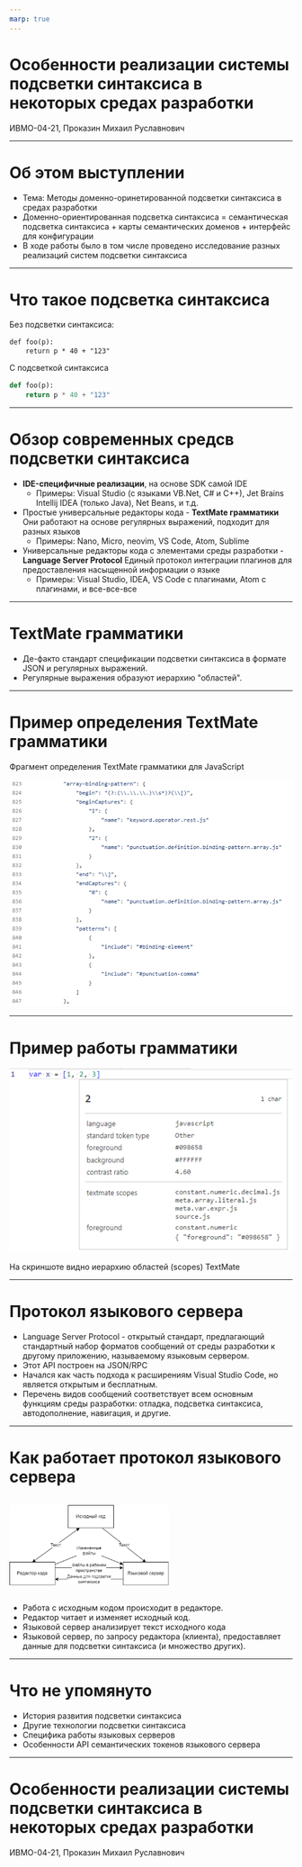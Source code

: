 ```yaml
---
marp: true
---
```


# Особенности реализации системы подсветки синтаксиса в некоторых средах разработки

ИВМО-04-21, Проказин Михаил Руславнович

---

# Об этом выступлении

- Тема: Методы доменно-оринетированной подсветки синтаксиса в средах разработки
- Доменно-ориентированная подсветка синтаксиса = семантическая подсветка синтаксиса + карты семантических доменов + интерфейс для конфигурации
- В ходе работы было в том числе проведено исследование разных реализаций систем подсветки синтаксиса

---

# Что такое подсветка синтаксиса


Без подсветки синтаксиса:
```
def foo(p):
    return p * 40 + "123"
```
С подсветкой синтаксиса
```python
def foo(p):
    return p * 40 + "123"
```

---

# Обзор современных средсв подсветки синтаксиса
- __IDE-специфичные реализации__, на основе SDK самой IDE
    - Примеры: Visual Studio (с языками VB.Net, C# и C++), Jet Brains Intellij IDEA (только Java), Net Beans, и т.д.
- Простые универсальные редакторы кода - __TextMate грамматики__
  Они работают на основе регулярных выражений, подходит для разных языков
    - Примеры: Nano, Micro, neovim, VS Code, Atom, Sublime
- Универсальные редакторы кода с элементами среды разработки - __Language Server Protocol__
  Единый протокол интеграции плагинов для предоставления насыщенной информации о языке
    - Примеры: Visual Studio, IDEA, VS Code с плагинами, Atom с плагинами, и все-все-все
    
---

# TextMate грамматики

- Де-факто стандарт спецификации подсветки синтаксиса в формате JSON и регулярных выражений.
- Регулярные выражения образуют иерархию "областей".

---

# Пример определения TextMate грамматики

Фрагмент определения TextMate грамматики для JavaScript

![](./pictures/textmate-sample.png)

---

# Пример работы грамматики

![](./pictures/textmate-work-sample.png)

На скриншоте видно иерархию областей (scopes) TextMate

---

# Протокол языкового сервера

- Language Server Protocol - открытый стандарт, предлагающий стандартный набор форматов сообщений от среды разработки к другому приложению, называемому языковым сервером.
- Этот API построен на JSON/RPC
- Начался как часть подхода к расширениям Visual Studio Code, но является открытым и бесплатным.
- Перечень видов сообщений соответствует всем основным функциям среды разработки: отладка, подсветка синтаксиса, автодополнение, навигация, и другие.

---

# Как работает протокол языкового сервера

<style>
  div.lsp-how-it-works img { 
    width: 20.3em; 
  }
  div.lsp-how-it-works {
    place-content: center;
  }
</style>

<div class="lsp-how-it-works">

![](./pictures/lsp.png)

</div>

- Работа с исходным кодом происходит в редакторе.
- Редактор читает и изменяет исходный код.
- Языковой сервер анализирует текст исходного кода
- Языковой сервер, по запросу редактора (клиента), предоставляет данные для подсветки синтаксиса (и множество других).

---

# Что не упомянуто

- История развития подсветки синтаксиса
- Другие технологии подсветки синтаксиса
- Специфика работы языковых серверов
- Особенности API семантических токенов языкового сервера

---

# Особенности реализации системы подсветки синтаксиса в некоторых средах разработки

ИВМО-04-21, Проказин Михаил Руславнович
